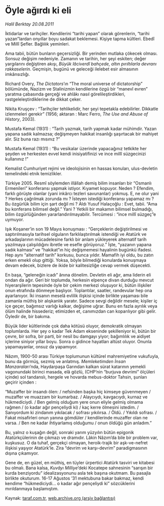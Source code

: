 # Öyle ağırdı ki eli

*Halil Berktay 20.08.2011*

<div class="yazi"><p>İktidarlar ve tarihçiler. Kendilerini “tarihi yapan” olarak görenlerin, “tarihi yazan”lardan onyıllar boyu sadakat beklemesi. Kişiye tapma kültleri. Ebedî ve Millî Şefler. Bağlılık yeminleri.</p>
<p>Ama tabii, bütün bunların geçersizliği. Bir yerinden mutlaka çökecek olması. Sonsuz değişim nedeniyle. Zamanın ve tarihin, her şeyi eskiten; değer yargılarını değiştiren akışı, <i>Büyük lâciverdî bahçede, altın pırıltılarla devranı rakkaselerin</i>. Geçmişin, bugünü ve geleceği ilelebet esir almasının imkânsızlığı. </p>
<p>Richard Overy, <i>The Dictators</i>’ın “The moral universe of dictatorship” bölümünde, Nazizm ve Stalinizmin kendilerine özgü bir “manevî evren” yaratma çabasında gerçeği ve ahlâkı nasıl görelileştirdikleri, rastgeleleştirdiklerine de dikkat çeker.</p>
<p>Nikita Kruşçev : “Tarihçiler tehlikelidir, her şeyi tepetakla edebilirler. Dikkatle izlenmeleri gerekir” (1956; aktaran : Marc Ferro, <i>The Use and Abuse of History</i>, 2003).</p>
<p>Mustafa Kemal (1931) : “Tarih yazmak, tarih yapmak kadar mühimdir. Yazan yapana sadık kalmazsa; değişmeyen hakikat insanlığı şaşırtacak bir mahiyet alır. Siz buna razı mısınız ?”</p>
<p>Mustafa Kemal (1931) : “Bu vesikalar üzerinde yapacağınız tetkikte her şeyden ve herkesten evvel kendi inisiyatifinizi ve ince millî süzgecinizi kullanınız !”</p>
<p>Kemalist Cumhuriyet rejimi ve ideolojisinin en hassas konuları, ulus-devletin temelindeki etnik temizlikler. </p>
<p>Türkiye 2005. Resmî söylemden illâllah demiş bilim insanları bir “Osmanlı Ermenileri” konferansı yapmak istiyor. Kıyamet kopuyor. Neden ? Efendim, farklı görüşte olanlar (yani inkârcı tezleri savunanlar) yokmuş. E, ne olur yani ? Herkes çağrılmak zorunda mı ? İsteyen istediği konferansı yapamaz mı ? Bu özgürlük bilim için şart değil mi ? Aldı Yusuf Halaçoğlu : Evet, tabii. “Ama bu konferans bilimsel değil.” Yani ? Yetkili bir makamın bilimsel bulmadığı, bilim özgürlüğünden yararlandırılmayabilir. Tercümesi : “ince millî süzgeç”e uymuyor.      </p>
<p>Işık Koşaner’in son 19 Mayıs konuşması : “Gerçeklerin değiştirilmesi ve saptırılmasıyla tarihsel olguların farklılaştırılmak istendiği ve Atatürk ve arkadaşlarının mücadelesine farklı bir anlam yükleyerek alternatif tarih yazılmaya çalışıldığını ibretle ve esefle görüyoruz.” İşte, “yazanın yapana sadık kalması” ve “hakikat”ın hiç değişmemesi hayalinin bugünkü ifadesi. Hep aynı “alternatif tarih” korkusu, bunca yıldır. Mamafih iyi oldu, bu zatın erken emekli olup gittiği. Yoksa, böyle bilmediği konularda konuşmaya devam edecek, bizlere de ikide bir kalitesizliğe cevap vermek düşecekti. </p>
<p>En başa, “geleneğin icadı” ânına dönelim. Devletin eli ağır, ama liderin eli ondan da ağır. Geri bir toplumda, herkesin elpençe divan durduğu mevcut hiyerarşilerin tepesinde öyle bir çekim merkezi oluşuyor ki, bütün ilişkiler onun etrafında dönmeye başlıyor. Toplantılar, saatler, randevular hep ona ayarlanıyor. İki insanın meselâ evlilik ilişkisi içinde birlikte yaşaması bile zamanla müthiş bir alışkanlık yaratır. Sadece sevgi değildir mesele; kişiler iç içe geçer, bağımsız varlığı kalkar, değişime uğrar. Bunu en fazla ayrılık veya ölüm halinde hissederiz; etimizden et, canımızdan can koparılıyor gibi gelir. Öyledir de, bir bakıma.</p>
<p>Büyük lider kültlerinde çok daha kötüsü oluyor, demokratik olmayan toplumlarda. Her şey o kadar Tek Adam ekseninde şekilleniyor ki, bütün bir çevre, bir sofra, bir parti, bir nesil bu damgayı yiyor; bağımlılık ve aidiyet içlerine siniyor yıllar boyu. Sonra o gidince hayatları altüst oluyor. Onunla yapamayanlar, onsuz da yapamıyor. </p>
<p>Nâzım, 1900-50 arası Türkiye toplumunun kültürel mahremiyetine vukufuyla, bunu da görmüş, sezmiş ve anlatmış. <i>Memleketimden İnsan Manzaraları</i>’nda, Haydarpaşa Garından kalkan sürat katarının yemekli vagonundaki birinci masada, elâ gözlü, (CHP’nin “burjuva devrimi” ölçüleri içinde) sol tandanslı, hergele ve hovarda mebus-doktor Tahsin, şunları geçirir içinden :</p>
<p>“Muzaffer bir insandı ölen: / nefsinden başka hiç kimseye güvenmeyen / muzaffer ve muazzam bir kumarbaz. / Alaycıydı, kavgacıydı, kurnaz ve hükmediciydi. / Ben gelmiş olduğum yere onun eliyle gelmiş olmama rağmen / (o kadar ağır pençeliydi ki) / kaç kerre ölmesini istedim. / Sanıyordum ki zindanım yıkılacak / sofrası yıkılırsa. / Öldü. / Yıkıldı sofrası. / Fakat misafirleri onun yanına gömdüler / kendilerinde muzaffer olan ne varsa. / Ben ne kadar ihtiyarlamış olduğumu / onun öldüğü gün anladım.”</p>
<p>Bu, yalnız o kuşağın değil, sonraki yarım yüzyılın bütün epigonik Atatürkçülerinin de çıkmazı ve dramıdır. Lâkin Nâzım’da bile bir problem var, kuşkusuz. O da tuhaf, gerçekçi olmayan, heroik-trajik bir aşk-ve-nefret ilişkisi yaşıyor Atatürk’le. Zira “devrim ve karşı-devrim” paradigmasının dışına çıkamıyor.</p>
<p>Gene de, en güzel, en müthiş, en tüyler ürpertici Atatürk tasviri ve kitabesi bu olmalı. Bana kalsa, <i>Kuvâyı Milliye</i>’deki Kocatepe sahnesinin “sarışın bir kurda benziyordu” idealizasyonunu asla tek başına okutmam. Bu pasajla birlikte okuturum. 16-17 Ağustos ’31 mektubuna bakar bakmaz, kendi kendime “hükmediciydi... o kadar ağır pençeliydi ki” sözcüklerini mırıldanmaya başlamıştım.</p>
</div>

Kaynak: [taraf.com.tr](http://www.taraf.com.tr/halil-berktay/makale-oyle-agirdi-ki-eli.htm), [web.archive.org (arşiv bağlantısı)](http://web.archive.org/web/20131023052815/http://www.taraf.com.tr/halil-berktay/makale-oyle-agirdi-ki-eli.htm)
